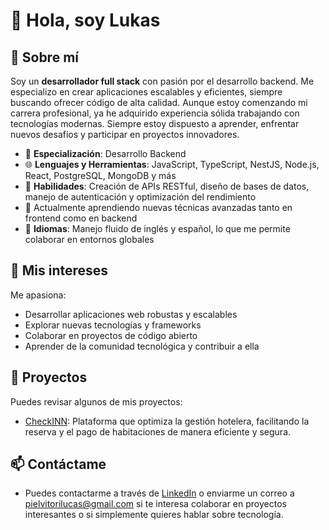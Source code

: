 # 👋 Hola, soy Lukas

## 🌟 Sobre mí

Soy un **desarrollador full stack** con pasión por el desarrollo backend. Me especializo en crear aplicaciones escalables y eficientes, siempre buscando ofrecer código de alta calidad. Aunque estoy comenzando mi carrera profesional, ya he adquirido experiencia sólida trabajando con tecnologías modernas. Siempre estoy dispuesto a aprender, enfrentar nuevos desafíos y participar en proyectos innovadores.

- 💼 **Especialización**: Desarrollo Backend
- 🌐 **Lenguajes y Herramientas**: JavaScript, TypeScript, NestJS, Node.js, React, PostgreSQL, MongoDB y más
- 🔧 **Habilidades**: Creación de APIs RESTful, diseño de bases de datos, manejo de autenticación y optimización del rendimiento
- 🌱 Actualmente aprendiendo nuevas técnicas avanzadas tanto en frontend como en backend
- 💬 **Idiomas**: Manejo fluido de inglés y español, lo que me permite colaborar en entornos globales

## 🚀 Mis intereses

Me apasiona:
- Desarrollar aplicaciones web robustas y escalables
- Explorar nuevas tecnologías y frameworks
- Colaborar en proyectos de código abierto
- Aprender de la comunidad tecnológica y contribuir a ella

## 🔗 Proyectos

Puedes revisar algunos de mis proyectos:
- [CheckINN](https://check-inn-front.vercel.app/): Plataforma que optimiza la gestión hotelera, facilitando la reserva y el pago de habitaciones de manera eficiente y segura.

## 📫 Contáctame

- Puedes contactarme a través de [LinkedIn](#) o enviarme un correo a [pielvitorilucas@gmail.com](mailto:pielvitorilucas@gmail.com) si te interesa colaborar en proyectos interesantes o si simplemente quieres hablar sobre tecnología.
